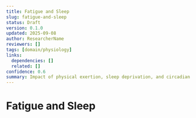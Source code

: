 ```yaml
---
title: Fatigue and Sleep
slug: fatigue-and-sleep
status: Draft
version: 0.1.0
updated: 2025-09-08
author: ResearcherName
reviewers: []
tags: [domain/physiology]
links:
  dependencies: []
  related: []
confidence: 0.6
summary: Impact of physical exertion, sleep deprivation, and circadian rhythms on human performance.
---
```


# Fatigue and Sleep

